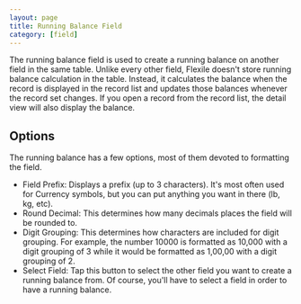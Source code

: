 ```yaml
---
layout: page
title: Running Balance Field
category: [field]
---
```


The running balance field is used to create a running balance on another field in the same table.  Unlike every other field, Flexile doesn't store running balance calculation in the table.  Instead, it calculates the balance when the record is displayed in the record list and updates those balances whenever the record set changes.  If you open a record from the record list, the detail view will also display the balance.

## Options
The running balance has a few options, most of them devoted to formatting the field.

- Field Prefix: Displays a prefix (up to 3 characters).  It's most often used for Currency symbols, but you can put anything you want in there (lb, kg, etc).
- Round Decimal: This determines how many decimals places the field will be rounded to.
- Digit Grouping: This determines how characters are included for digit grouping.  For example, the number 10000 is formatted as 10,000 with a digit grouping of 3 while it would be formatted as 1,00,00 with a digit grouping of 2.
- Select Field:   Tap this button to select the other field you want to create a running balance from.  Of course, you'll have to select a field in order to have a running balance.